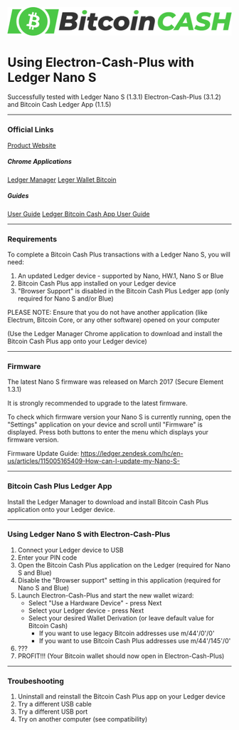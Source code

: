 ![Bitcoin Cash](https://raw.githubusercontent.com/The-Bitcoin-Cash-Fund/Branding/master/Bitcoin_Cash/BCH%20Logo%20Long%20Text%20WhiteBG.png "")
# Using Electron-Cash-Plus with Ledger Nano S

Successfully tested with Ledger Nano S (1.3.1) Electron-Cash-Plus (3.1.2) and Bitcoin Cash Ledger App (1.1.5)

---

### Official Links
[Product Website](https://www.ledgerwallet.com/products/ledger-nano-s)

##### Chrome Applications
[Ledger Manager](https://chrome.google.com/webstore/detail/ledger-manager/beimhnaefocolcplfimocfiaiefpkgbf)
[Leger Wallet Bitcoin](https://chrome.google.com/webstore/detail/ledger-wallet-bitcoin/kkdpmhnladdopljabkgpacgpliggeeaf)

##### Guides
[User Guide](https://ledger.zendesk.com/hc/en-us/sections/115001453109-Ledger-Nano-S)
[Ledger Bitcoin Cash App User Guide](https://ledger.zendesk.com/hc/en-us/sections/115001472725-Bitcoin-Cash)

---

### Requirements

To complete a Bitcoin Cash Plus  transactions with a Ledger Nano S, you will need:

1. An updated Ledger device - supported by Nano, HW.1, Nano S or Blue
2. Bitcoin Cash Plus  app installed on your Ledger device
3. "Browser Support" is disabled in the Bitcoin Cash Plus  Ledger app (only required for Nano S and/or Blue)

PLEASE NOTE: Ensure that you do not have another application (like Electrum, Bitcoin Core, or any other software) opened on your computer

(Use the Ledger Manager Chrome application to download and install the Bitcoin Cash Plus  app onto your Ledger device)

---

### Firmware

The latest Nano S firmware was released on March 2017 (Secure Element 1.3.1)

It is strongly recommended to upgrade to the latest firmware. 

To check which firmware version your Nano S is currently running, open the "Settings" application on your device and scroll until "Firmware" is displayed. 
Press both buttons to enter the menu which displays your firmware version. 

Firmware Update Guide: https://ledger.zendesk.com/hc/en-us/articles/115005165409-How-can-I-update-my-Nano-S-

---

### Bitcoin Cash Plus  Ledger App

Install the Ledger Manager to download and install Bitcoin Cash Plus  application onto your Ledger device.

---

### Using Ledger Nano S with Electron-Cash-Plus

1. Connect your Ledger device to USB
2. Enter your PIN code
3. Open the Bitcoin Cash Plus  application on the Ledger (required for Nano S and Blue)
4. Disable the "Browser support" setting in this application (required for Nano S and Blue)
5. Launch Electron-Cash-Plus and start the new wallet wizard:
    * Select "Use a Hardware Device" - press Next
    * Select your Ledger device - press Next
    * Select your desired Wallet Derivation (or leave default value for Bitcoin Cash)
       - If you want to use legacy Bitcoin addresses use m/44'/0'/0'
       - If you want to use Bitcoin Cash Plus  addresses use m/44'/145'/0'
6. ???
7. PROFIT!!! (Your Bitcoin wallet should now open in Electron-Cash-Plus)

---

### Troubeshooting

1. Uninstall and reinstall the Bitcoin Cash Plus  app on your Ledger device
2. Try a different USB cable
3. Try a different USB port 
4. Try on another computer (see compatibility)
